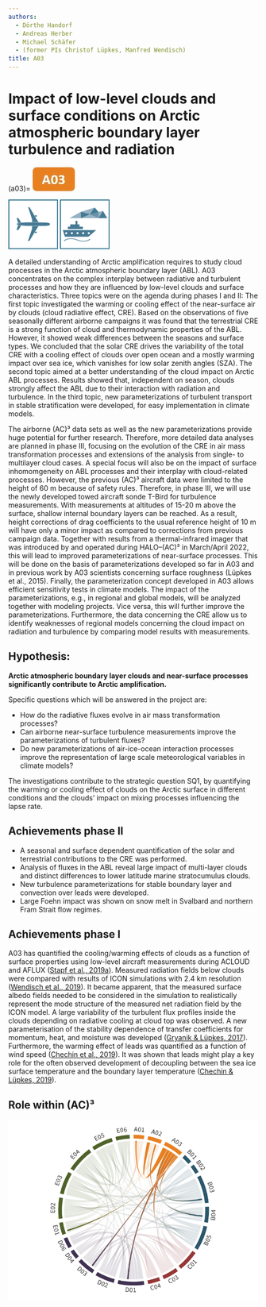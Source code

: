 ```yaml
---
authors:
  - Dörthe Handorf
  - Andreas Herber
  - Michael Schäfer 
  - (former PIs Christof Lüpkes, Manfred Wendisch)
title: A03
---
```


# Impact of low-level clouds and surface conditions on Arctic atmospheric boundary layer turbulence and radiation 

(a03)=
[![Icon project A3](../logos/grafik_a03.jpg)](01_project_a03.md)

![](../logos/icon_aircraft-100x100.png)
![](../logos/icon_ship-100x100.png)

A detailed understanding of Arctic amplification requires to study cloud processes in the Arctic atmospheric boundary layer (ABL). A03 concentrates on the complex interplay between radiative and turbulent processes and how they are influenced by low-level clouds and surface characteristics. Three topics were on the agenda during  phases I and II: The first topic investigated the warming or cooling effect of the near-surface air by clouds (cloud radiative effect, CRE). Based on the observations of five seasonally different airborne campaigns it was found that the terrestrial CRE is a strong function of cloud and thermodynamic properties of the ABL. However, it showed  weak differences between the seasons and surface types. We concluded that the solar CRE drives the variability of the total CRE with a cooling effect of clouds over open  ocean and a mostly warming impact over sea ice, which vanishes for low solar zenith angles (SZA). The second topic aimed at a better understanding of the cloud impact on Arctic ABL processes. Results showed that, independent on season, clouds strongly affect the ABL due to their interaction with radiation and turbulence. In the third  topic, new parameterizations of turbulent transport in stable stratification were developed, for easy implementation in climate models.

The airborne (AC)³ data sets as well as the new parameterizations provide huge potential for further research. Therefore, more detailed data analyses are planned in phase III, focusing on the evolution of the CRE in air mass transformation processes and extensions of the analysis from single- to multilayer cloud cases. A special focus will also be on the impact of surface inhomomgeneity on ABL processes and their interplay with cloud-related processes. However, the previous (AC)³ aircraft data were limited to the height of 60 m  because of safety rules. Therefore, in phase III, we will use the newly developed towed aircraft sonde T-Bird for turbulence measurements. With measurements at altitudes of 15-20 m above the surface, shallow internal boundary layers can be reached. As a result, height corrections of drag coefficients to the usual reference height of 10 m will have only a minor impact as compared to corrections from previous campaign data. Together with results from a thermal-infrared imager that was introduced by [](https://doi.org/10.5194/amt-15-1491-2022) and operated during HALO–(AC)³ in March/April 2022, this will lead to improved parameterizations of near-surface processes. This will be done on the basis of parameterizations developed so far in A03 and in previous work by A03 scientists concerning surface roughness (Lüpkes et al., 2015). Finally, the parameterization concept developed in A03 allows efficient sensitivity tests in climate models. The impact of the parameterizations, e.g., in regional and global models, will be analyzed together with modeling projects. Vice versa, this will further improve the parameterizations. Furthermore, the data concerning the CRE allow us to  identify weaknesses of regional models concerning the cloud impact on radiation and turbulence by comparing model results with measurements.

## Hypothesis:

**Arctic atmospheric boundary layer clouds and near-surface processes significantly contribute to Arctic amplification.**

Specific questions which will be answered in the project are:

- How do the radiative fluxes evolve in air mass transformation processes?
- Can airborne near-surface turbulence measurements improve the parameterizations of turbulent fluxes?
- Do new parameterizations of air-ice-ocean interaction processes improve the representation of large scale meteorological variables in climate models?

The investigations contribute to the strategic question SQ1, by quantifying the warming or cooling effect of clouds on the Arctic surface in different conditions and the clouds’ impact on mixing processes influencing the lapse rate.

## Achievements phase II

- A seasonal and surface dependent quantification of the solar and terrestrial contributions to the CRE was performed.
- Analysis of fluxes in the ABL reveal large impact of multi-layer clouds and distinct differences to lower latitude marine stratocumulus clouds.
- New turbulence parameterizations for stable boundary layer and convection over leads were developed.
- Large Foehn impact was shown on snow melt in Svalbard and northern Fram Strait flow regimes.

## Achievements phase I

A03 has quantified the cooling/warming effects of clouds as a function of surface properties using low-level aircraft measurements during ACLOUD and AFLUX ([Stapf et al., 2019a](https://doi.org/10.5194/acp-20-9895-2020)). Measured radiation fields below clouds were compared with results of ICON simulations with 2.4 km resolution ([Wendisch et al., 2019](doi:10.1175/BAMS-D-18-0072.1)). It became apparent, that the measured surface albedo fields needed to be considered in the simulation to realistically represent the mode structure of the measured net radiation field by the ICON model. A large variability of the turbulent flux profiles inside the clouds depending on radiative cooling at cloud top was observed. A new parameterisation of the stability dependence of transfer coefficients for momentum, heat, and moisture was developed ([Gryanik & Lüpkes, 2017](doi:10.1007/s10546-017-0302-x)). Furthermore, the warming effect of leads was quantified as a function of wind speed ([Chechin et al., 2019](https://doi.org/10.1175/JAS-D-18-0277.1)). It was shown that leads might play a key role for the often observed development of decoupling between the sea ice surface temperature and the boundary layer temperature ([Chechin & Lüpkes, 2019](doi:10.1088/1755-1315/231/1/012011)).

 
## Role within (AC)³

![Collaboration Matrix for A03](../figures/collabortion-matrix-phase-iii_a03.png)